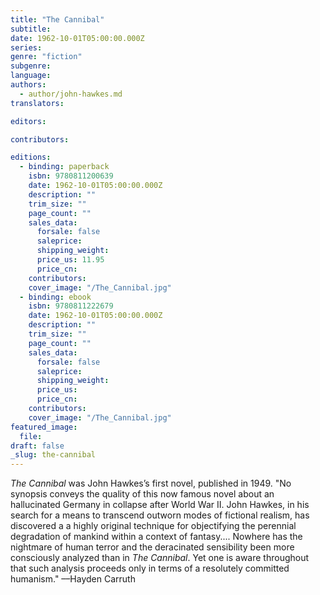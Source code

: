 ```yaml
---
title: "The Cannibal"
subtitle:
date: 1962-10-01T05:00:00.000Z
series:
genre: "fiction"
subgenre:
language:
authors:
  - author/john-hawkes.md
translators:

editors:

contributors:

editions:
  - binding: paperback
    isbn: 9780811200639
    date: 1962-10-01T05:00:00.000Z
    description: ""
    trim_size: ""
    page_count: ""
    sales_data:
      forsale: false
      saleprice:
      shipping_weight:
      price_us: 11.95
      price_cn:
    contributors:
    cover_image: "/The_Cannibal.jpg"
  - binding: ebook
    isbn: 9780811222679
    date: 1962-10-01T05:00:00.000Z
    description: ""
    trim_size: ""
    page_count: ""
    sales_data:
      forsale: false
      saleprice:
      shipping_weight:
      price_us:
      price_cn:
    contributors:
    cover_image: "/The_Cannibal.jpg"
featured_image:
  file:
draft: false
_slug: the-cannibal
---
```


_The Cannibal_ was John Hawkes’s first novel, published in 1949. "No synopsis conveys the quality of this now famous novel about an hallucinated Germany in collapse after World War II. John Hawkes, in his search for a means to transcend outworn modes of fictional realism, has discovered a a highly original technique for objectifying the perennial degradation of mankind within a context of fantasy.... Nowhere has the nightmare of human terror and the deracinated sensibility been more consciously analyzed than in _The Cannibal_. Yet one is aware throughout that such analysis proceeds only in terms of a resolutely committed humanism." ––Hayden Carruth

